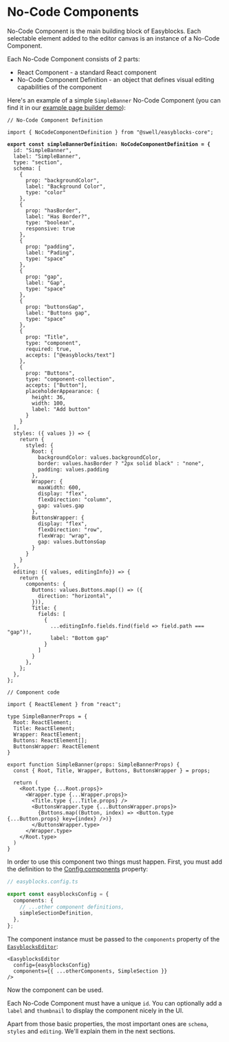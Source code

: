 # No-Code Components

No-Code Component is the main building block of Easyblocks. Each selectable element added to the editor canvas is an instance of a No-Code Component.

Each No-Code Component consists of 2 parts:

- React Component - a standard React component
- No-Code Component Definition - an object that defines visual editing capabilities of the component&#x20;

Here's an example of a simple `SimpleBanner` No-Code Component (you can find it in our [example page builder demo](https://github.com/easyblockshq/page-builder-demo/blob/main/src/app/easyblocks/components/SimpleBanner/SimpleBanner.definition.ts)):

<pre class="language-tsx"><code class="lang-tsx">// No-Code Component Definition

import { NoCodeComponentDefinition } from "@swell/easyblocks-core";

<strong>export const simpleBannerDefinition: NoCodeComponentDefinition = {
</strong>  id: "SimpleBanner",
  label: "SimpleBanner",
  type: "section",
  schema: [
    {
      prop: "backgroundColor",
      label: "Background Color",
      type: "color"
    },
    {
      prop: "hasBorder",
      label: "Has Border?",
      type: "boolean",
      responsive: true
    },
    {
      prop: "padding",
      label: "Pading",
      type: "space"
    },
    {
      prop: "gap",
      label: "Gap",
      type: "space"
    },
    {
      prop: "buttonsGap",
      label: "Buttons gap",
      type: "space"
    },
    {
      prop: "Title",
      type: "component",
      required: true,
      accepts: ["@easyblocks/text"]
    },
    {
      prop: "Buttons",
      type: "component-collection",
      accepts: ["Button"],
      placeholderAppearance: {
        height: 36,
        width: 100,
        label: "Add button" 
      }
    }
  ],
  styles: ({ values }) => {
    return {
      styled: {
        Root: {
          backgroundColor: values.backgroundColor,
          border: values.hasBorder ? "2px solid black" : "none",
          padding: values.padding
        },
        Wrapper: {
          maxWidth: 600,
          display: "flex",
          flexDirection: "column",
          gap: values.gap
        },
        ButtonsWrapper: {
          display: "flex",
          flexDirection: "row",
          flexWrap: "wrap",
          gap: values.buttonsGap
        }
      }
    }
  },
  editing: ({ values, editingInfo}) => {
    return {
      components: {
        Buttons: values.Buttons.map(() => ({
          direction: "horizontal",
        })),
        Title: {
          fields: [
            {
              ...editingInfo.fields.find(field => field.path === "gap")!,
              label: "Bottom gap"
            }
          ]
        }
      },
    };
  },
};

// Component code

import { ReactElement } from "react";

type SimpleBannerProps = {
  Root: ReactElement;
  Title: ReactElement;
  Wrapper: ReactElement;
  Buttons: ReactElement[];
  ButtonsWrapper: ReactElement
}

export function SimpleBanner(props: SimpleBannerProps) {
  const { Root, Title, Wrapper, Buttons, ButtonsWrapper } = props;

  return (
    &#x3C;Root.type {...Root.props}>
      &#x3C;Wrapper.type {...Wrapper.props}>
        &#x3C;Title.type {...Title.props} />
        &#x3C;ButtonsWrapper.type {...ButtonsWrapper.props}>
          {Buttons.map((Button, index) => &#x3C;Button.type {...Button.props} key={index} />)}
        &#x3C;/ButtonsWrapper.type>
      &#x3C;/Wrapper.type>
    &#x3C;/Root.type>
  )
}
</code></pre>

In order to use this component two things must happen. First, you must add the definition to the [Config.components](../configuration.md#components) property:

```typescript
// easyblocks.config.ts

export const easyblocksConfig = {
  components: {
    // ...other component definitions,
    simpleSectionDefinition,
  },
};
```

The component instance must be passed to the `components` property of the [`EasyblocksEditor`](../editor-page.md):

```tsx
<EasyblocksEditor
  config={easyblocksConfig}
  components={{ ...otherComponents, SimpleSection }}
/>
```

Now the component can be used.

Each No-Code Component must have a unique `id`. You can optionally add a `label` and `thumbnail` to display the component nicely in the UI.

Apart from those basic properties, the most important ones are `schema`, `styles` and `editing`. We'll explain them in the next sections.
